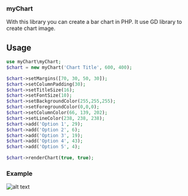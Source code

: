 ### myChart

With this library you can create a bar chart in PHP. It use GD library to create chart image.  

## Usage

```php
use myChart\myChart;
$chart = new myChart('Chart Title', 600, 400);

$chart->setMargins([70, 30, 50, 30]);
$chart->setColumnPadding(30);
$chart->setTitleSize(16);
$chart->setFontSize(10);
$chart->setBackgroundColor(255,255,255);
$chart->setForegroundColor(0,0,0);
$chart->setColumnColor(66, 139, 202);
$chart->setLineColor(238, 238, 238);
$chart->add('Option 1', 29);
$chart->add('Option 2', 6);
$chart->add('Option 3', 19);
$chart->add('Option 4', 43);
$chart->add('Option 5', 4);

$chart->renderChart(true, true);
```

### Example

![alt text](https://github.com/dawidgorecki/myChart/blob/master/screen.png)